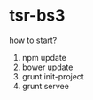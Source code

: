 tsr-bs3
=======

how to start?

1. npm update
2. bower update
3. grunt init-project
4. grunt servee
